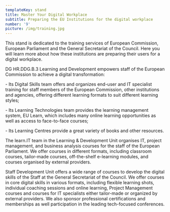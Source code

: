 ```yaml
---
templateKey: stand
title: Master Your Digital Workplace
subtitle: Preparing the EU Institutions for the digital workplace
number: '9'
picture: /img/training.jpg
---
```

This stand is dedicated to the training services of European Commission, European Parliament and the General Secretariat of the Council. Here you will learn more about how these institutions are preparing their users for a digital workplace.

DG HR.DDG.B.3 Learning and Development empowers staff of the European Commission to achieve a digital transformation:

\- Its Digital Skills team offers and organizes end-user and IT specialist training for staff members of the European Commission, other institutions and agencies, offering different learning formats to suit different learning styles;

\- Its Learning Technologies team provides the learning management system, EU Learn, which includes many online learning opportunities as well as access to face-to-face courses;

\- Its Learning Centres provide a great variety of books and other resources.

The learn.IT team in the Learning & Development Unit organises IT, project management, and business analysis courses for the staff of the European Parliament. We offer courses in different formats, including classroom courses, tailor-made courses, off-the-shelf e-learning modules, and courses organised by external providers.

Staff Development Unit offers a wide range of  courses to develop the digital skills of the Staff at the General Secretariat of the Council. We offer courses in core digital skills in various formats, including flexible learning shots, individual coaching sessions and online learning, Project Management courses and courses for IT specialists either tailor-made or organized by external providers. We also sponsor professional certifications and memberships as well participation in the leading tech-focused conferences.

